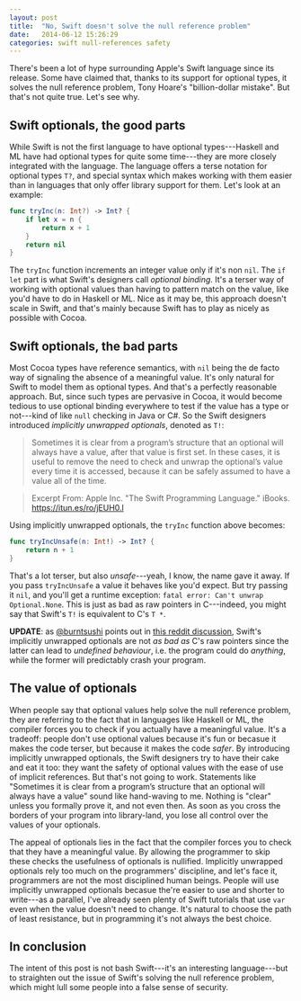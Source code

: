 ```yaml
---
layout: post
title:  "No, Swift doesn't solve the null reference problem"
date:   2014-06-12 15:26:29
categories: swift null-references safety
---
```


There's been a lot of hype surrounding Apple's Swift language since its release.
Some have claimed that, thanks to its support for optional types, it solves the
null reference problem, Tony Hoare's "billion-dollar mistake". But that's not
quite true. Let's see why.

## Swift optionals, the good parts

While Swift is not the first language to have optional types---Haskell and ML
have had optional types for quite some time---they are more closely integrated
with the language. The language offers a terse notation for optional types `T?`,
and special syntax which makes working with them easier than in languages that
only offer library support for them. Let's look at an example:

```swift
func tryInc(n: Int?) -> Int? {
    if let x = n {
        return x + 1
    }
    return nil
}
```

The `tryInc` function increments an integer value only if it's non `nil`. The
`if let` part is what Swift's designers call _optional binding_. It's a terser
way of working with optional values than having to pattern match on the value,
like you'd have to do in Haskell or ML. Nice as it may be, this approach doesn't
scale in Swift, and that's mainly because Swift has to play as nicely as
possible with Cocoa.

## Swift optionals, the bad parts

Most Cocoa types have reference semantics, with `nil` being the de facto way of
signaling the absence of a meaningful value. It's only natural for Swift to
model them as optional types. And that's a perfectly reasonable approach. But,
since such types are pervasive in Cocoa, it would become tedious to use optional
binding everywhere to test if the value has a type or not---kind of like
`null` checking in Java or C#. So the Swift designers introduced _implicitly
unwrapped optionals_, denoted as `T!`:

> Sometimes it is clear from a program’s structure that an optional will always
> have a value, after that value is first set. In these cases, it is useful to
> remove the need to check and unwrap the optional’s value every time it is
> accessed, because it can be safely assumed to have a value all of the time.

> Excerpt From: Apple Inc. "The Swift Programming Language." iBooks. https://itun.es/ro/jEUH0.l

Using implicitly unwrapped optionals, the `tryInc` function above becomes:

```swift
func tryIncUnsafe(n: Int!) -> Int? {
    return n + 1
}
```

That's a lot terser, but also _unsafe_---yeah, I know, the name gave it away. If
you pass `tryIncUnsafe` a value it behaves like you'd expect. But try passing it
`nil`, and you'll get a runtime exception: `fatal error: Can't unwrap Optional.None`.
This is just as bad as raw pointers in C---indeed, you might say that Swift's
`T!` is equivalent to C's `T *`.

**UPDATE**: as [@burntsushi](http://www.reddit.com/user/burntsushi) points out
in [this reddit discussion](http://www.reddit.com/r/programming/comments/27yy5f/no_swift_doesnt_solve_the_null_reference_problem/),
Swift's implicitly unwrapped optionals are not _as bad as_ C's raw pointers
since the latter can lead to _undefined behaviour_, i.e. the program could do
_anything_, while the former will predictably crash your program.

## The value of optionals

When people say that optional values help solve the null reference problem, they
are referring to the fact that in languages like Haskell or ML, the compiler
forces you to check if you actually have a meaningful value. It's a tradeoff:
people don't use optional values because it's fun or becasue it makes the code
terser, but because it makes the code _safer_. By introducing implicitly
unwrapped optionals, the Swift designers try to have their cake and eat it too:
they want the safety of optional values with the ease of use of implicit
references. But that's not going to work. Statements like "Sometimes it is clear
from a program’s structure that an optional will always have a value" sound like
hand-waving to me. Nothing is "clear" unless you formally prove it, and not even
then. As soon as you cross the borders of your program into library-land, you
lose all control over the values of your optionals.

The appeal of optionals lies in the fact that the compiler forces you to check
that they have a meaningful value. By allowing the programmer to skip these
checks the usefulness of optionals is nullified. Implicitly unwrapped optionals
rely too much on the programmers' discipline, and let's face it, programmers are
not the most disciplined human beings. People will use implicitly unwrapped
optionals becasue the're easier to use and shorter to write---as a parallel, I've
already seen plenty of Swift tutorials that use `var` even when the value
doesn't need to change. It's natural to choose the path of least resistance, but
in programming it's not always the best choice.

## In conclusion

The intent of this post is not bash Swift---it's an interesting language---but to
straighten out the issue of Swift's solving the null reference problem, which
might lull some people into a false sense of security.